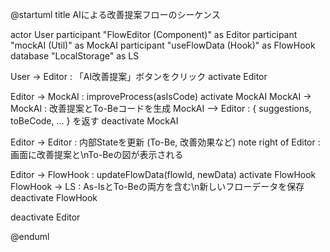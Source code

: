 @startuml
title AIによる改善提案フローのシーケンス

actor User
participant "FlowEditor (Component)" as Editor
participant "mockAI (Util)" as MockAI
participant "useFlowData (Hook)" as FlowHook
database "LocalStorage" as LS

User -> Editor : 「AI改善提案」ボタンをクリック
activate Editor

Editor -> MockAI : improveProcess(asIsCode)
activate MockAI
MockAI -> MockAI : 改善提案とTo-Beコードを生成
MockAI --> Editor : { suggestions, toBeCode, ... } を返す
deactivate MockAI

Editor -> Editor : 内部Stateを更新 (To-Be, 改善効果など)
note right of Editor : 画面に改善提案と\nTo-Beの図が表示される

Editor -> FlowHook : updateFlowData(flowId, newData)
activate FlowHook
FlowHook -> LS : As-IsとTo-Beの両方を含む\n新しいフローデータを保存
deactivate FlowHook

deactivate Editor

@enduml